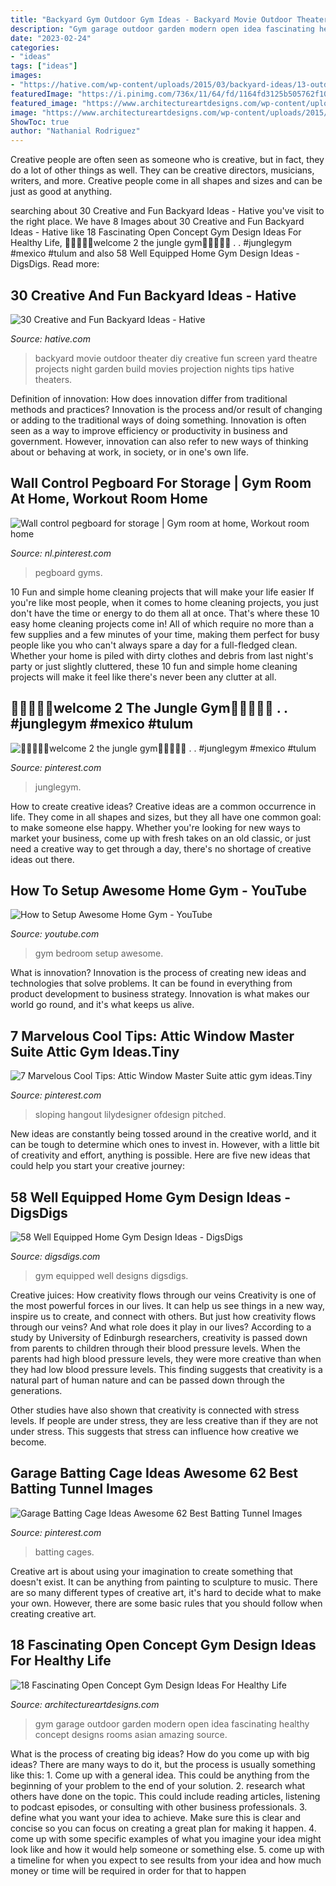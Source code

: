 ```yaml
---
title: "Backyard Gym Outdoor Gym Ideas - Backyard Movie Outdoor Theater Diy Creative Fun Screen Yard Theatre Projects Night Garden Build Movies Projection Nights Tips Hative Theaters"
description: "Gym garage outdoor garden modern open idea fascinating healthy concept designs rooms asian amazing source"
date: "2023-02-24"
categories:
- "ideas"
tags: ["ideas"]
images:
- "https://hative.com/wp-content/uploads/2015/03/backyard-ideas/13-outdoor-backyard-movie-theater.jpg"
featuredImage: "https://i.pinimg.com/736x/11/64/fd/1164fd3125b505762f1057d66a1409cd.jpg"
featured_image: "https://www.architectureartdesigns.com/wp-content/uploads/2015/08/1224.jpg"
image: "https://www.architectureartdesigns.com/wp-content/uploads/2015/08/1224.jpg"
ShowToc: true
author: "Nathanial Rodriguez"
---
```



Creative people are often seen as someone who is creative, but in fact, they do a lot of other things as well. They can be creative directors, musicians, writers, and more. Creative people come in all shapes and sizes and can be just as good at anything.

	

		
searching about 30 Creative and Fun Backyard Ideas - Hative you've visit to the right place. We have 8 Images about 30 Creative and Fun Backyard Ideas - Hative like 18 Fascinating Open Concept Gym Design Ideas For Healthy Life, 💪🏾🇲🇽🌴welcome 2 the jungle gym🌴🇲🇽💪🏾 . . #junglegym #mexico #tulum and also 58 Well Equipped Home Gym Design Ideas - DigsDigs. Read more:
		
    
## 30 Creative And Fun Backyard Ideas - Hative

<img loading=lazy src="https://hative.com/wp-content/uploads/2015/03/backyard-ideas/13-outdoor-backyard-movie-theater.jpg" onerror="this.onerror=null;this.src='https://tse2.mm.bing.net/th?id=OIP.dLSochcYVKrwCzJphS6mjAHaE8&amp;pid=15.1';" alt="30 Creative and Fun Backyard Ideas - Hative">

_Source: hative.com_

>backyard movie outdoor theater diy creative fun screen yard theatre projects night garden build movies projection nights tips hative theaters. 

	

Definition of innovation: How does innovation differ from traditional methods and practices?
Innovation is the process and/or result of changing or adding to the traditional ways of doing something. Innovation is often seen as a way to improve efficiency or productivity in business and government. However, innovation can also refer to new ways of thinking about or behaving at work, in society, or in one's own life.

    
## Wall Control Pegboard For Storage | Gym Room At Home, Workout Room Home

<img loading=lazy src="https://i.pinimg.com/736x/11/64/fd/1164fd3125b505762f1057d66a1409cd.jpg" onerror="this.onerror=null;this.src='https://tse3.mm.bing.net/th?id=OIP.0HuG_rkncvjzLqwN0beJTgHaJ-&amp;pid=15.1';" alt="Wall control pegboard for storage | Gym room at home, Workout room home">

_Source: nl.pinterest.com_

>pegboard gyms. 

	

10 Fun and simple home cleaning projects that will make your life easier
If you're like most people, when it comes to home cleaning projects, you just don't have the time or energy to do them all at once. That's where these 10 easy home cleaning projects come in! All of which require no more than a few supplies and a few minutes of your time, making them perfect for busy people like you who can't always spare a day for a full-fledged clean. Whether your home is piled with dirty clothes and debris from last night's party or just slightly cluttered, these 10 fun and simple home cleaning projects will make it feel like there's never been any clutter at all.

    
## 💪🏾🇲🇽🌴welcome 2 The Jungle Gym🌴🇲🇽💪🏾 . . #junglegym #mexico #tulum

<img loading=lazy src="https://i.pinimg.com/736x/44/3f/4e/443f4ef2d66b5030e11cb0b1f880e4c1.jpg" onerror="this.onerror=null;this.src='https://tse3.mm.bing.net/th?id=OIP.1bbmjYTLbzhMqGtBcnv27gHaHz&amp;pid=15.1';" alt="💪🏾🇲🇽🌴welcome 2 the jungle gym🌴🇲🇽💪🏾 . . #junglegym #mexico #tulum">

_Source: pinterest.com_

>junglegym. 

	

How to create creative ideas?
Creative ideas are a common occurrence in life. They come in all shapes and sizes, but they all have one common goal: to make someone else happy. Whether you're looking for new ways to market your business, come up with fresh takes on an old classic, or just need a creative way to get through a day, there's no shortage of creative ideas out there.

    
## How To Setup Awesome Home Gym - YouTube

<img loading=lazy src="http://i.ytimg.com/vi/uY3vQQAFvAE/maxresdefault.jpg" onerror="this.onerror=null;this.src='https://tse1.mm.bing.net/th?id=OIP.fQ5LRGOBNyhcUdEjIED_kgHaEK&amp;pid=15.1';" alt="How to Setup Awesome Home Gym - YouTube">

_Source: youtube.com_

>gym bedroom setup awesome. 

	

What is innovation?
Innovation is the process of creating new ideas and technologies that solve problems. It can be found in everything from product development to business strategy. Innovation is what makes our world go round, and it's what keeps us alive.

    
## 7 Marvelous Cool Tips: Attic Window Master Suite Attic Gym Ideas.Tiny

<img loading=lazy src="https://i.pinimg.com/736x/c7/03/c2/c703c2f34296b2ef1b45975d0a8ac9c6.jpg" onerror="this.onerror=null;this.src='https://tse1.mm.bing.net/th?id=OIP.02XZT4lyS-LlPiaszUY6FAHaKA&amp;pid=15.1';" alt="7 Marvelous Cool Tips: Attic Window Master Suite attic gym ideas.Tiny">

_Source: pinterest.com_

>sloping hangout lilydesigner ofdesign pitched. 

	

New ideas are constantly being tossed around in the creative world, and it can be tough to determine which ones to invest in. However, with a little bit of creativity and effort, anything is possible. Here are five new ideas that could help you start your creative journey:  

    
## 58 Well Equipped Home Gym Design Ideas - DigsDigs

<img loading=lazy src="https://www.digsdigs.com/photos/amazing-home-gym-designs-10.jpg" onerror="this.onerror=null;this.src='https://tse1.mm.bing.net/th?id=OIP.2Tb_avcSYGaMwpM4JGHwVgHaJ4&amp;pid=15.1';" alt="58 Well Equipped Home Gym Design Ideas - DigsDigs">

_Source: digsdigs.com_

>gym equipped well designs digsdigs. 

	

Creative juices: How creativity flows through our veins
Creativity is one of the most powerful forces in our lives. It can help us see things in a new way, inspire us to create, and connect with others. But just how creativity flows through our veins? And what role does it play in our lives?
According to a study by University of Edinburgh researchers, creativity is passed down from parents to children through their blood pressure levels. When the parents had high blood pressure levels, they were more creative than when they had low blood pressure levels. This finding suggests that creativity is a natural part of human nature and can be passed down through the generations.

Other studies have also shown that creativity is connected with stress levels. If people are under stress, they are less creative than if they are not under stress. This suggests that stress can influence how creative we become.

    
## Garage Batting Cage Ideas Awesome 62 Best Batting Tunnel Images

<img loading=lazy src="https://i.pinimg.com/736x/2e/59/2a/2e592a511fa15a9b86d2ea7c30304261.jpg" onerror="this.onerror=null;this.src='https://tse3.mm.bing.net/th?id=OIP.aTQZvUqU2lYnrsHO_9vrsgHaFj&amp;pid=15.1';" alt="Garage Batting Cage Ideas Awesome 62 Best Batting Tunnel Images">

_Source: pinterest.com_

>batting cages. 

	

Creative art is about using your imagination to create something that doesn't exist. It can be anything from painting to sculpture to music. There are so many different types of creative art, it's hard to decide what to make your own. However, there are some basic rules that you should follow when creating creative art.

    
## 18 Fascinating Open Concept Gym Design Ideas For Healthy Life

<img loading=lazy src="https://www.architectureartdesigns.com/wp-content/uploads/2015/08/1224.jpg" onerror="this.onerror=null;this.src='https://tse2.mm.bing.net/th?id=OIP.a059xbx4ghb81cDDUYxd9wHaFj&amp;pid=15.1';" alt="18 Fascinating Open Concept Gym Design Ideas For Healthy Life">

_Source: architectureartdesigns.com_

>gym garage outdoor garden modern open idea fascinating healthy concept designs rooms asian amazing source. 

	

What is the process of creating big ideas?
How do you come up with big ideas? There are many ways to do it, but the process is usually something like this: 1. Come up with a general idea. This could be anything from the beginning of your problem to the end of your solution. 2. research what others have done on the topic. This could include reading articles, listening to podcast episodes, or consulting with other business professionals. 3. define what you want your idea to achieve. Make sure this is clear and concise so you can focus on creating a great plan for making it happen. 4. come up with some specific examples of what you imagine your idea might look like and how it would help someone or something else. 5. come up with a timeline for when you expect to see results from your idea and how much money or time will be required in order for that to happen 
